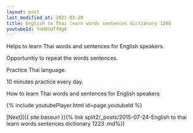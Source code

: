```yaml
---
layout: post
last_modified_at: 2021-03-29
title: English to Thai learn words sentences dictionary 1268 
youtubeId: YnH0hUTfdg8
---
```

 
 
Helps to learn Thai words and sentences for English speakers.

Opportunitiy to repeat the words sentences. 

Practice Thai language. 
 
10 minutes practice every day. 
 
How to learn Thai words and sentences for English speakers 
 
{% include youtubePlayer.html id=page.youtubeId %}
 
 
[Next]({{ site.baseurl }}{% link  split2/_posts/2015-07-24-English to thai learn words sentences dictionary 1223 .md%})
 
